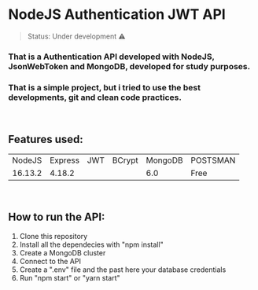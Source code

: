 <h1>NodeJS Authentication JWT API</h1>

> Status: Under development ⚠️

### That is a Authentication API developed with NodeJS, JsonWebToken and MongoDB, developed for study purposes.
### That is a simple project, but i tried to use the best developments, git and clean code practices.

<br>

## Features used:

<table>
  <tr>
    <td>NodeJS</td>
    <td>Express</td>
    <td>JWT</td>
    <td>BCrypt</td>
    <td>MongoDB</td>
    <td>POSTSMAN</td>
  </tr>
  
  <tr>
    <td>16.13.2</td>
    <td>4.18.2</td>
    <td> </td>
    <td> </td>
    <td>6.0</td>
    <td>Free</td>
  </tr>
<table>

<br>

## How to run the API:

1. Clone this repository
2. Install all the dependecies with "npm install"
3. Create a MongoDB cluster
4. Connect to the API
5. Create a ".env" file and the past here your database credentials
6. Run "npm start" or "yarn start"
